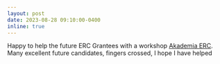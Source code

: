 ```yaml
---
layout: post
date: 2023-08-28 09:10:00-0400
inline: true
---
```


Happy to help the future ERC Grantees with a workshop [Akademia ERC](https://www.gov.pl/web/hpk-polska-poludniowo-wschodnia/akademia-erc---iii-edycja). Many excellent future candidates, fingers crossed, I hope I have helped
